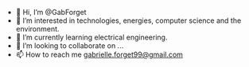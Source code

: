 - 👋 Hi, I’m @GabForget
- 👀 I’m interested in technologies, energies, computer science and the environment.
- 🌱 I’m currently learning electrical engineering.
- 💞️ I’m looking to collaborate on ...
- 📫 How to reach me gabrielle.forget99@gmail.com

<!---
GabForget/GabForget is a ✨ special ✨ repository because its `README.md` (this file) appears on your GitHub profile.
You can click the Preview link to take a look at your changes.
--->
